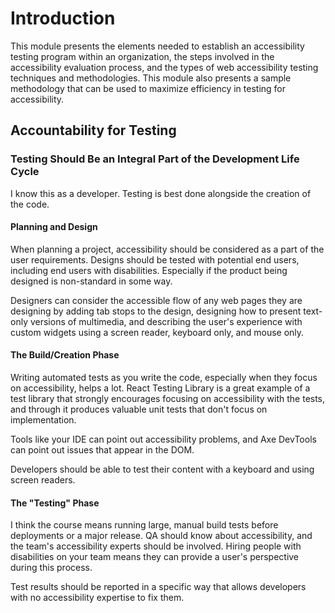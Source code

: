 # Introduction

This module presents the elements needed to establish an accessibility testing program within an organization, the steps involved in the accessibility evaluation process, and the types of web accessibility testing techniques and methodologies. This module also presents a sample methodology that can be used to maximize efficiency in testing for accessibility.

## Accountability for Testing

### Testing Should Be an Integral Part of the Development Life Cycle

I know this as a developer. Testing is best done alongside the creation of the code.

#### Planning and Design

When planning a project, accessibility should be considered as a part of the user requirements. Designs should be tested with potential end users, including end users with disabilities. Especially if the product being designed is non-standard in some way.

Designers can consider the accessible flow of any web pages they are designing by adding tab stops to the design, designing how to present text-only versions of multimedia, and describing the user's experience with custom widgets using a screen reader, keyboard only, and mouse only.

#### The Build/Creation Phase

Writing automated tests as you write the code, especially when they focus on accessibility, helps a lot. React Testing Library is a great example of a test library that strongly encourages focusing on accessibility with the tests, and through it produces valuable unit tests that don't focus on implementation.

Tools like your IDE can point out accessibility problems, and Axe DevTools can point out issues that appear in the DOM.

Developers should be able to test their content with a keyboard and using screen readers.

#### The "Testing" Phase

I think the course means running large, manual build tests before deployments or a major release. QA should know about accessibility, and the team's accessibility experts should be involved. Hiring people with disabilities on your team means they can provide a user's perspective during this process.

Test results should be reported in a specific way that allows developers with no accessibility expertise to fix them.